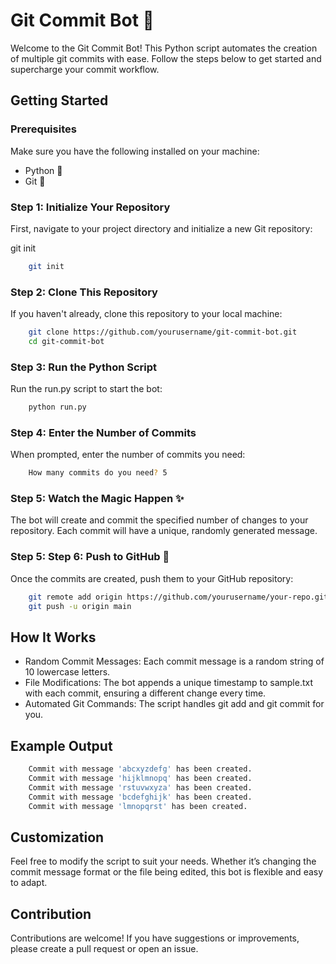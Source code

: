 
# Git Commit Bot 🚀

Welcome to the Git Commit Bot! This Python script automates the creation of multiple git commits with ease. Follow the steps below to get started and supercharge your commit workflow.

## Getting Started
### Prerequisites

Make sure you have the following installed on your machine:

- Python 🐍
- Git 🔧

### Step 1: Initialize Your Repository
First, navigate to your project directory and initialize a new Git repository:

git init

```bash
    git init
```

    
### Step 2: Clone This Repository
If you haven't already, clone this repository to your local machine:

```bash
    git clone https://github.com/yourusername/git-commit-bot.git
    cd git-commit-bot
```

### Step 3: Run the Python Script
Run the run.py script to start the bot:

```bash
    python run.py
```

### Step 4: Enter the Number of Commits
When prompted, enter the number of commits you need:

```bash
    How many commits do you need? 5
```

### Step 5: Watch the Magic Happen ✨
The bot will create and commit the specified number of changes to your repository. Each commit will have a unique, randomly generated message.

### Step 5: Step 6: Push to GitHub 🚀
Once the commits are created, push them to your GitHub repository:

```bash
    git remote add origin https://github.com/yourusername/your-repo.git
    git push -u origin main
```
## How It Works
- Random Commit Messages: Each commit message is a random string of 10 lowercase letters.
- File Modifications: The bot appends a unique timestamp to sample.txt with each commit, ensuring a different change every time.
- Automated Git Commands: The script handles git add and git commit for you.

## Example Output

```bash
    Commit with message 'abcxyzdefg' has been created.
    Commit with message 'hijklmnopq' has been created.
    Commit with message 'rstuvwxyza' has been created.
    Commit with message 'bcdefghijk' has been created.
    Commit with message 'lmnopqrst' has been created.
```

## Customization

Feel free to modify the script to suit your needs. Whether it’s changing the commit message format or the file being edited, this bot is flexible and easy to adapt.

## Contribution

Contributions are welcome! If you have suggestions or improvements, please create a pull request or open an issue.
